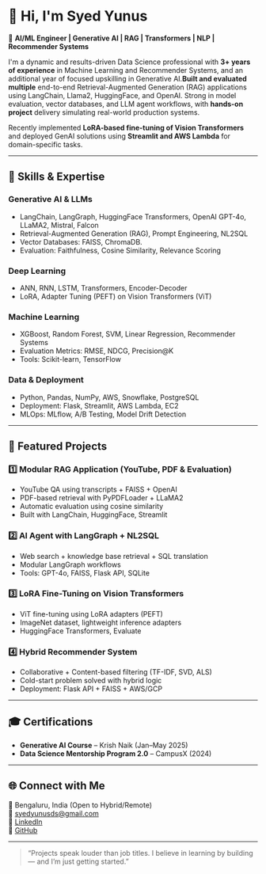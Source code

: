 
# 👋 Hi, I'm Syed Yunus

🚀 **AI/ML Engineer | Generative AI | RAG | Transformers | NLP | Recommender Systems**

I'm a dynamic and results-driven Data Science professional with **3+ years of experience** in Machine Learning and Recommender Systems, and an additional year of focused upskilling in Generative AI.**Built and evaluated multiple** end-to-end Retrieval-Augmented Generation (RAG) applications using LangChain, Llama2, HuggingFace, and OpenAI. Strong in model evaluation, vector databases, and LLM agent workflows, with **hands-on project** delivery simulating real-world production systems.

Recently implemented **LoRA-based fine-tuning of Vision Transformers** and deployed GenAI solutions using **Streamlit and AWS Lambda** for domain-specific tasks.

---

## 🔧 Skills & Expertise

### Generative AI & LLMs
- LangChain, LangGraph, HuggingFace Transformers, OpenAI GPT-4o, LLaMA2, Mistral, Falcon
- Retrieval-Augmented Generation (RAG), Prompt Engineering, NL2SQL
- Vector Databases: FAISS, ChromaDB.
- Evaluation: Faithfulness, Cosine Similarity, Relevance Scoring

### Deep Learning
- ANN, RNN, LSTM, Transformers, Encoder-Decoder
- LoRA, Adapter Tuning (PEFT) on Vision Transformers (ViT)

### Machine Learning
- XGBoost, Random Forest, SVM, Linear Regression, Recommender Systems
- Evaluation Metrics: RMSE, NDCG, Precision@K
- Tools: Scikit-learn, TensorFlow

### Data & Deployment
- Python, Pandas, NumPy, AWS, Snowflake, PostgreSQL
- Deployment: Flask, Streamlit, AWS Lambda, EC2
- MLOps: MLflow, A/B Testing, Model Drift Detection

---

## 📌 Featured Projects

### 1️⃣ Modular RAG Application (YouTube, PDF & Evaluation)
- YouTube QA using transcripts + FAISS + OpenAI
- PDF-based retrieval with PyPDFLoader + LLaMA2
- Automatic evaluation using cosine similarity
- Built with LangChain, HuggingFace, Streamlit

### 2️⃣ AI Agent with LangGraph + NL2SQL
- Web search + knowledge base retrieval + SQL translation
- Modular LangGraph workflows
- Tools: GPT-4o, FAISS, Flask API, SQLite

### 3️⃣ LoRA Fine-Tuning on Vision Transformers
- ViT fine-tuning using LoRA adapters (PEFT)
- ImageNet dataset, lightweight inference adapters
- HuggingFace Transformers, Evaluate

### 4️⃣ Hybrid Recommender System
- Collaborative + Content-based filtering (TF-IDF, SVD, ALS)
- Cold-start problem solved with hybrid logic
- Deployment: Flask API + FAISS + AWS/GCP

---

## 🎓 Certifications

- **Generative AI Course** – Krish Naik (Jan–May 2025)  
- **Data Science Mentorship Program 2.0** – CampusX (2024)

---
## 🌐 Connect with Me

📍 Bengaluru, India (Open to Hybrid/Remote)  
📧 syedyunusds@gmail.com  
🔗 [LinkedIn](https://linkedin.com/in/syedyunusds)  
🔗 [GitHub](https://github.com/syedyunusds)

---

> “Projects speak louder than job titles. I believe in learning by building — and I’m just getting started.”
